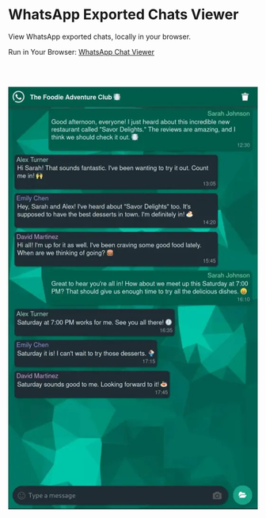 # WhatsApp Exported Chats Viewer

View WhatsApp exported chats, locally in your browser. 

Run in Your Browser: [WhatsApp Chat Viewer](https://dylansavoia.github.io/whatsapp-chat-viewer/)

<br><br>

<div style="text-align:center" align="center"><img src=imgs/wa_chat_viewer.jpg/></div>
